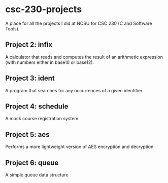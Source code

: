 # csc-230-projects

A place for all the projects I did at NCSU for CSC 230 (C and Software Tools). 

## Project 2: infix

A calculator that reads and computes the result of an arithmetic expression (with numbers either in base10 or base12).

## Project 3: ident

A program that searches for any occurrences of a given identifier

## Project 4: schedule

A mock course registration system

## Project 5: aes

Performs a more lightweight version of AES encryption and decryption

## Project 6: queue

A simple queue data structure

